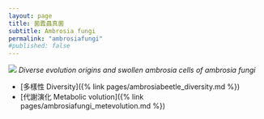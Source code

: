 ```yaml
---
layout: page
title: 菌蠹蟲真菌
subtitle: Ambrosia fungi
permalink: "ambrosiafungi"
#published: false
---
```

![](assets/img/ambrosia_fungi_phy.png)
*Diverse evolution origins and swollen ambrosia cells of ambrosia fungi*


- [多樣性 Diversity]({% link pages/ambrosiabeetle_diversity.md %})<br>
- [代謝演化 Metabolic volution]({% link pages/ambrosiafungi_metevolution.md %})
